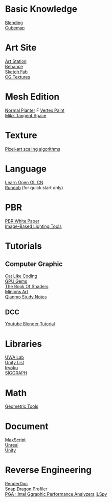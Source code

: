 # Basic Knowledge
[Blending](https://www.cnblogs.com/kex1n/p/3663533.html)  
[Cubemap](https://blog.csdn.net/v_xchen_v/article/details/79474193#shader%E4%B8%AD%E5%AF%B9cubemap%E9%87%87%E6%A0%B7)  

# Art Site
[Art Station](https://www.artstation.com/)  
[Behance](https://www.behance.net/)  
[Sketch Fab](https://sketchfab.com/)  
[CG Textures](http://www.cgtextures.com/)

# Mesh Edition
[Normal Pianter](https://github.com/unity3d-jp/NormalPainter)  F
[Vertex Paint](https://github.com/slipster216/VertexPaint)  
[Mikk Tangent Space](https://github.com/mmikk/MikkTSpace)

# Texture
[Pixel-art scaling algorithms](https://en.wikipedia.org/wiki/Pixel-art_scaling_algorithms)

# Language
[Learn Open GL CN](https://learnopengl-cn.github.io/)  
[Runoob](https://www.runoob.com/) (for quick start only)  

# PBR
[PBR White Paper](https://github.com/QianMo/PBR-White-Paper/)  
[Image-Based Lighting Tools]()

# Tutorials
## Computer Graphic
[Cat Like Coding](https://catlikecoding.com/)  
[GPU Gems](https://developer.nvidia.com/gpugems/gpugems/contributors)  
[The Book Of Shaders](https://thebookofshaders.com/?lan=ch)  
[Minions Art](https://twitter.com/minionsart)  
[Qianmo Study Notes](https://github.com/QianMo/Game-Programmer-Study-Notes)  
## DCC
[Youtube Blender Tutorial](https://github.com/QianMo/Game-Programmer-Study-Notes)  

# Libraries
[UWA Lab](https://lab.uwa4d.com/)  
[Unity List](https://unitylist.com/)  
[Iryoku](http://www.iryoku.com/)  
[SIGGRAPH](http://advances.realtimerendering.com/)  

# Math
[Geometric Tools](https://www.geometrictools.com/)

# Document
[MaxScript](http://docs.autodesk.com/3DSMAX/15/ENU/MAXScript-Help/)  
[Unreal](https://docs.unrealengine.com/zh-CN/index.html)  
[Unity](https://docs.unity3d.com/Manual/)  

# Reverse Engineering
[RenderDoc](https://github.com/baldurk/renderdoc)  
[Snap Dragon Profiler](https://developer.qualcomm.com/software/snapdragon-profiler)  
[PGA : Intel Ggraphic Performance Analyzers](https://software.intel.com/en-us/gpa) 
[ILSpy](https://github.com/icsharpcode/ILSpy)  
